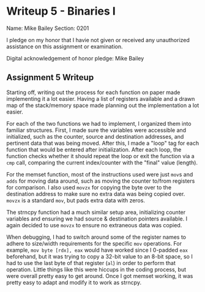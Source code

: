 Writeup 5 - Binaries I
======

Name: Mike Bailey
Section: 0201

I pledge on my honor that I havie not given or received any unauthorized assistance on this assignment or examination.

Digital acknowledgement of honor pledge: Mike Bailey

## Assignment 5 Writeup

Starting off, writing out the process for each function on paper made implementing it a lot easier. Having a list of registers available and a drawn map of the stack/memory space made planning out the implementation a lot easier.

For each of the two functions we had to implement, I organized them into familiar structures. First, I made sure the variables were accessible and initialized, such as the counter, source and destination addresses, and pertinent data that was being moved. After this, I made a "loop" tag for each function that would be entered after initialization. After each loop, the function checks whether it should repeat the loop or exit the function via a `cmp` call, comparing the current index/counter with the "final" value (length).

For the memset function, most of the instructions used were just `mov`s and `adds` for moving data around, such as moving the counter to/from registers for comparison. I also used `movzx` for copying the byte over to the destination address to make sure no extra data was being copied over. `movzx` is a standard `mov`, but pads extra data with zeros. 

The strncpy function had a much similar setup area, initializing counter variables and ensuring we had source & destination pointers available. I again decided to use `movzx` to ensure no extraneous data was copied. 

When debugging, I had to switch around some of the register names to adhere to size/width requirements for the specific `mov` operations. For example, `mov byte [rdx], eax` would have worked since I 0-padded `eax` beforehand, but it was trying to copy a 32-bit value to an 8-bit space, so I had to use the last byte of that register (`al`) in order to perform that operation. Little things like this were hiccups in the coding process, but were overall pretty easy to get around. Once I got memset working, it was pretty easy to adapt and modify it to work as strncpy.